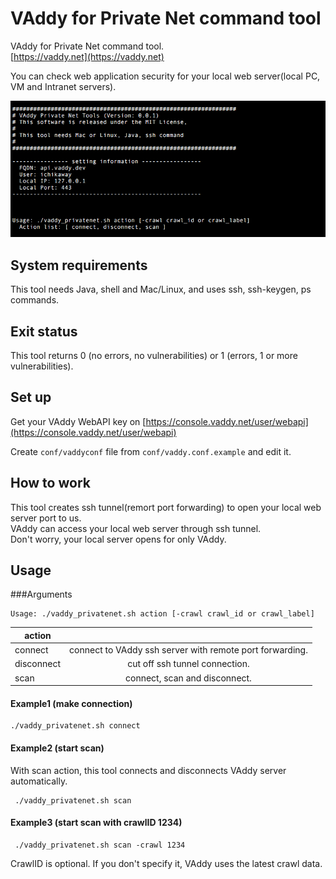 
VAddy for Private Net command tool
======================================

VAddy for Private Net command tool.  
[https://vaddy.net](https://vaddy.net)

You can check web application security for your local web server(local PC, VM and Intranet servers).


![screen](../images/screen.png "screen")


## System requirements 

This tool needs Java, shell and Mac/Linux, and uses ssh, ssh-keygen, ps commands.


## Exit status
This tool returns 0 (no errors, no vulnerabilities) or 1 (errors, 1 or more vulnerabilities).


## Set up

Get your VAddy WebAPI key on [https://console.vaddy.net/user/webapi](https://console.vaddy.net/user/webapi)  

Create `conf/vaddyconf` file from `conf/vaddy.conf.example` and edit it.  


## How to work

This tool creates ssh tunnel(remort port forwarding) to open your local web server port to us.  
VAddy can access your local web server through ssh tunnel.  
Don't worry, your local server opens for only VAddy.  


## Usage 

###Arguments

    Usage: ./vaddy_privatenet.sh action [-crawl crawl_id or crawl_label]   


| action        |                                                           | 
| ------------- |:---------------------------------------------------------:| 
| connect       | connect to VAddy ssh server with remote port forwarding.  |
| disconnect    | cut off ssh tunnel connection.                            |
| scan          | connect, scan and disconnect.                             |


#### Example1 (make connection)

    ./vaddy_privatenet.sh connect

#### Example2 (start scan)
With scan action, this tool connects and disconnects VAddy server automatically. 

     ./vaddy_privatenet.sh scan


#### Example3 (start scan with crawlID 1234)
     ./vaddy_privatenet.sh scan -crawl 1234


CrawlID is optional. If you don't specify it, VAddy uses the latest crawl data.


